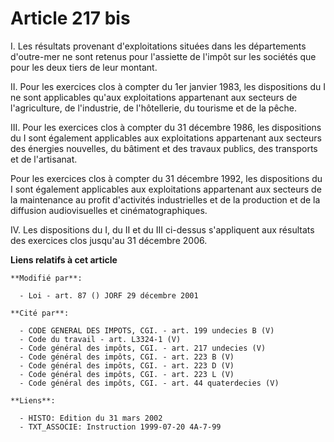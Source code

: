 # Article 217 bis

I. Les résultats provenant d'exploitations situées dans les départements d'outre-mer ne sont retenus pour l'assiette de
l'impôt sur les sociétés que pour les deux tiers de leur montant.

II. Pour les exercices clos à compter du 1er janvier 1983, les dispositions du I ne sont applicables qu'aux exploitations
appartenant aux secteurs de l'agriculture, de l'industrie, de l'hôtellerie, du tourisme et de la pêche.

III. Pour les exercices clos à compter du 31 décembre 1986, les dispositions du I sont également applicables aux
exploitations appartenant aux secteurs des énergies nouvelles, du bâtiment et des travaux publics, des transports et de
l'artisanat.

Pour les exercices clos à compter du 31 décembre 1992, les dispositions du I sont également applicables aux exploitations
appartenant aux secteurs de la maintenance au profit d'activités industrielles et de la production et de la diffusion
audiovisuelles et cinématographiques.

IV. Les dispositions du I, du II et du III ci-dessus s'appliquent aux résultats des exercices clos jusqu'au 31 décembre 2006.

**Liens relatifs à cet article**

	**Modifié par**:

	  - Loi - art. 87 () JORF 29 décembre 2001

	**Cité par**:

	  - CODE GENERAL DES IMPOTS, CGI. - art. 199 undecies B (V)
	  - Code du travail - art. L3324-1 (V)
	  - Code général des impôts, CGI. - art. 217 undecies (V)
	  - Code général des impôts, CGI. - art. 223 B (V)
	  - Code général des impôts, CGI. - art. 223 D (V)
	  - Code général des impôts, CGI. - art. 223 L (V)
	  - Code général des impôts, CGI. - art. 44 quaterdecies (V)

	**Liens**:

	  - HISTO: Edition du 31 mars 2002
	  - TXT_ASSOCIE: Instruction 1999-07-20 4A-7-99
